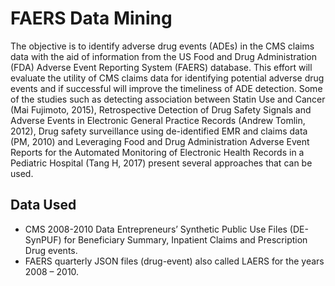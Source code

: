 # FAERS Data Mining #

The objective is to identify adverse drug events (ADEs) in the CMS claims data 
with the aid of information from the US Food and Drug Administration (FDA) 
Adverse Event Reporting System (FAERS) database. This effort will evaluate the 
utility of CMS claims data for identifying potential adverse drug events and 
if successful will improve the timeliness of ADE detection. Some of the studies 
such as detecting association between Statin Use and Cancer (Mai Fujimoto, 2015), 
Retrospective Detection of Drug Safety Signals and Adverse Events in Electronic 
General Practice Records (Andrew Tomlin, 2012), Drug safety surveillance using 
de-identified EMR and claims data (PM, 2010) and Leveraging Food and Drug 
Administration Adverse Event Reports for the Automated Monitoring of Electronic 
Health Records in a Pediatric Hospital (Tang H, 2017) present several approaches 
that can be used.

## Data Used ##
* CMS 2008-2010 Data Entrepreneurs’ Synthetic Public Use Files (DE-SynPUF) for 
  Beneficiary Summary, Inpatient Claims and Prescription Drug events.  
* FAERS quarterly JSON files (drug-event) also called LAERS for the years 2008 – 2010.



